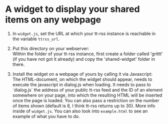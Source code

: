 # A widget to display your shared items on any webpage

1. In `widget.js`, set the URL at which your tt-rss instance is reachable in the variable `ttrss_url`.

2. Put this directory on your webserver:<br/>
   Within the folder of your tt-rss instance, first create a folder called 'grittt' (if you have not got it already) and copy the 'shared-widget' folder in there.

3. Install the widget on a webpage of yours by calling it via Javascript:<br/>
   The HTML-document, on which the widget should appear, needs to execute the javascript in dialog.js when loading. It needs to pass to ´dialog.js´ the address of your public tt-rss feed and the ID of an element somewhere on your page, into which the resulting HTML will be inserted once the page is loaded. You can also pass a restriction on the number of items shown (default is 8, I think tt-rss returns up to 30). More info inside of `widget.js`.
   You can also look into `example.html` to see an example of what you have to do.

